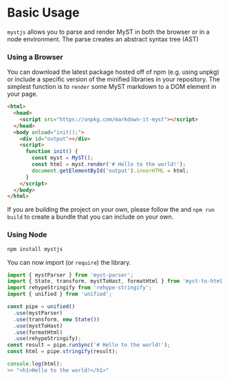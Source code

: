 # Basic Usage

`mystjs` allows you to parse and render MyST in both the browser or in a node environment. The parse creates an abstract syntax tree (AST)

### Using a Browser

You can download the latest package hosted off of npm (e.g. using unpkg) or include a specific version of the minified libraries in your repository. The simplest function is to `render` some MyST markdown to a DOM element in your page.

```html
<html>
  <head>
    <script src="https://unpkg.com/markdown-it-myst"></script>
  </head>
  <body onload="init();">
    <div id="output"></div>
    <script>
      function init() {
        const myst = MyST();
        const html = myst.render('# Hello to the world!');
        document.getElementById('output').innerHTML = html;
      }
    </script>
  </body>
</html>
```

If you are building the project on your own, please follow the [](developer) and `npm run build` to create a bundle that you can include on your own.

### Using Node

```bash
npm install mystjs
```

You can now import (or `require`) the library.

```javascript
import { mystParser } from 'myst-parser';
import { State, transform, mystToHast, formatHtml } from 'myst-to-html';
import rehypeStringify from 'rehype-stringify';
import { unified } from 'unified';

const pipe = unified()
  .use(mystParser)
  .use(transform, new State())
  .use(mystToHast)
  .use(formatHtml)
  .use(rehypeStringify);
const result = pipe.runSync('# Hello to the world!');
const html = pipe.stringify(result);

console.log(html);
>> "<h1>Hello to the world!</h1>"
```
